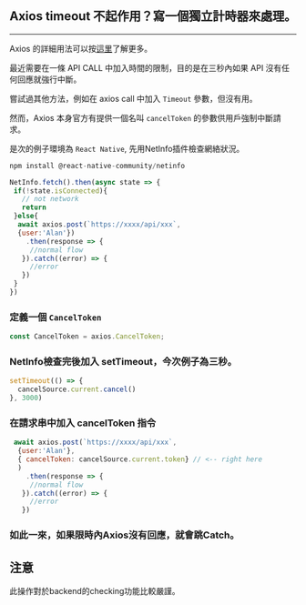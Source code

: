 ## Axios timeout 不起作用？寫一個獨立計時器來處理。
---
Axios 的詳細用法可以按[這里](https://github.com/axios/axios)了解更多。

最近需要在一條 API CALL 中加入時間的限制，目的是在三秒內如果 API 沒有任何回應就強行中斷。

嘗試過其他方法，例如在 axios call 中加入 ```Timeout``` 參數，但沒有用。

然而，Axios 本身官方有提供一個名叫 ```cancelToken``` 的參數供用戶強制中斷請求。



是次的例子環境為 ```React Native```, 先用NetInfo插件檢查網絡狀況。

```js
npm install @react-native-community/netinfo
```


```js
NetInfo.fetch().then(async state => {
 if(!state.isConnected){
   // not network
   return
 }else{
  await axios.post(`https://xxxx/api/xxx`,
  {user:'Alan'})
    .then(response => {
     //normal flow
   }).catch((error) => {
     //error
   })
 }
})
```

### 定義一個 `CancelToken`
```js
const CancelToken = axios.CancelToken;
```
### NetInfo檢查完後加入 setTimeout，今次例子為三秒。
```js
setTimeout(() => {
  cancelSource.current.cancel()
}, 3000)
```
### 在請求串中加入 cancelToken 指令
```js
 await axios.post(`https://xxxx/api/xxx`,
  {user:'Alan'},
  { cancelToken: cancelSource.current.token} // <-- right here
  )
    .then(response => {
     //normal flow
   }).catch((error) => {
     //error
   })
```
### 如此一來，如果限時內Axios沒有回應，就會跳Catch。

## 注意
此操作對於backend的checking功能比較嚴謹。
